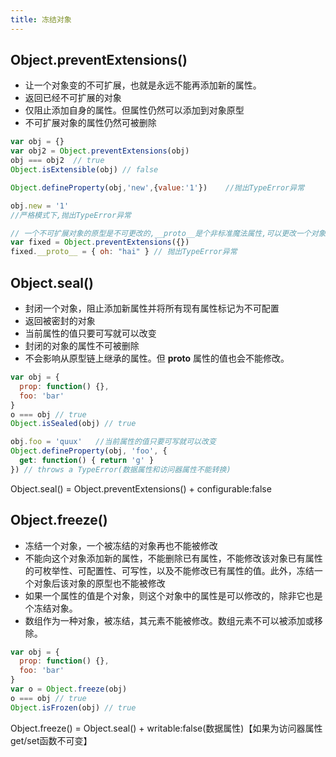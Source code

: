 ```yaml
---
title: 冻结对象
---
```


## Object.preventExtensions()

- 让一个对象变的不可扩展，也就是永远不能再添加新的属性。
- 返回已经不可扩展的对象
- 仅阻止添加自身的属性。但属性仍然可以添加到对象原型
- 不可扩展对象的属性仍然可被删除

```javascript
var obj = {}
var obj2 = Object.preventExtensions(obj)
obj === obj2  // true
Object.isExtensible(obj) // false

Object.defineProperty(obj,'new',{value:'1'})    //抛出TypeError异常

obj.new = '1'
//严格模式下,抛出TypeError异常

// 一个不可扩展对象的原型是不可更改的,__proto__是个非标准魔法属性,可以更改一个对象的原型.
var fixed = Object.preventExtensions({})
fixed.__proto__ = { oh: "hai" } // 抛出TypeError异常
```

## Object.seal()

- 封闭一个对象，阻止添加新属性并将所有现有属性标记为不可配置
- 返回被密封的对象
- 当前属性的值只要可写就可以改变
- 封闭的对象的属性不可被删除
- 不会影响从原型链上继承的属性。但 __proto__ 属性的值也会不能修改。

```javascript
var obj = {
  prop: function() {},
  foo: 'bar'
}
o === obj // true
Object.isSealed(obj) // true

obj.foo = 'quux'   //当前属性的值只要可写就可以改变
Object.defineProperty(obj, 'foo', {
  get: function() { return 'g' }
}) // throws a TypeError(数据属性和访问器属性不能转换)
```

Object.seal() = Object.preventExtensions() + configurable:false

## Object.freeze()

- 冻结一个对象，一个被冻结的对象再也不能被修改
- 不能向这个对象添加新的属性，不能删除已有属性，不能修改该对象已有属性的可枚举性、可配置性、可写性，以及不能修改已有属性的值。此外，冻结一个对象后该对象的原型也不能被修改
- 如果一个属性的值是个对象，则这个对象中的属性是可以修改的，除非它也是个冻结对象。
- 数组作为一种对象，被冻结，其元素不能被修改。数组元素不可以被添加或移除。

```javascript
var obj = {
  prop: function() {},
  foo: 'bar'
}
var o = Object.freeze(obj)
o === obj // true
Object.isFrozen(obj) // true
```

Object.freeze() = Object.seal() + writable:false(数据属性)【如果为访问器属性get/set函数不可变】

